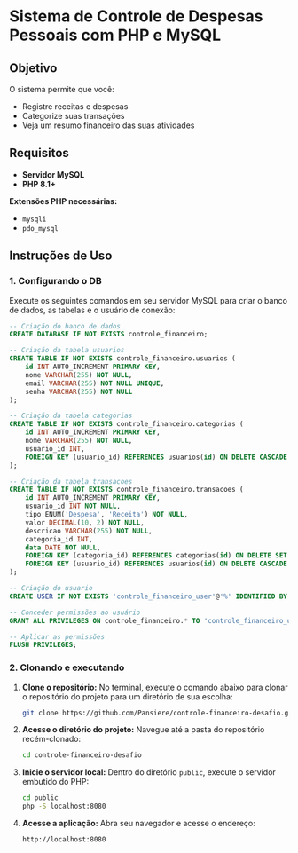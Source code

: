 <!-- Desafio proposto pela IDCAP, feito por João Pedro Vicente Pansiere -->

# Sistema de Controle de Despesas Pessoais com PHP e MySQL

## Objetivo

O sistema permite que você:

- Registre receitas e despesas
- Categorize suas transações
- Veja um resumo financeiro das suas atividades

## Requisitos

- **Servidor MySQL**
- **PHP 8.1+**

**Extensões PHP necessárias:**

- `mysqli`
- `pdo_mysql`

## Instruções de Uso

### 1. Configurando o DB

Execute os seguintes comandos em seu servidor MySQL para criar o banco de dados, as tabelas e o usuário de conexão:

```SQL
-- Criação do banco de dados
CREATE DATABASE IF NOT EXISTS controle_financeiro;

-- Criação da tabela usuarios
CREATE TABLE IF NOT EXISTS controle_financeiro.usuarios (
    id INT AUTO_INCREMENT PRIMARY KEY,
    nome VARCHAR(255) NOT NULL,
    email VARCHAR(255) NOT NULL UNIQUE,
    senha VARCHAR(255) NOT NULL
);

-- Criação da tabela categorias
CREATE TABLE IF NOT EXISTS controle_financeiro.categorias (
    id INT AUTO_INCREMENT PRIMARY KEY,
    nome VARCHAR(255) NOT NULL,
    usuario_id INT,
    FOREIGN KEY (usuario_id) REFERENCES usuarios(id) ON DELETE CASCADE
);

-- Criação da tabela transacoes
CREATE TABLE IF NOT EXISTS controle_financeiro.transacoes (
    id INT AUTO_INCREMENT PRIMARY KEY,
    usuario_id INT NOT NULL,
    tipo ENUM('Despesa', 'Receita') NOT NULL,
    valor DECIMAL(10, 2) NOT NULL,
    descricao VARCHAR(255) NOT NULL,
    categoria_id INT,
    data DATE NOT NULL,
    FOREIGN KEY (categoria_id) REFERENCES categorias(id) ON DELETE SET NULL,
    FOREIGN KEY (usuario_id) REFERENCES usuarios(id) ON DELETE CASCADE
);

-- Criação do usuario
CREATE USER IF NOT EXISTS 'controle_financeiro_user'@'%' IDENTIFIED BY 'CODIFICAMAIS';

-- Conceder permissões ao usuário
GRANT ALL PRIVILEGES ON controle_financeiro.* TO 'controle_financeiro_user'@'%';

-- Aplicar as permissões
FLUSH PRIVILEGES;
```

### 2. Clonando e executando

1. **Clone o repositório:** No terminal, execute o comando abaixo para clonar o repositório do projeto para um diretório de sua escolha:

   ```bash
   git clone https://github.com/Pansiere/controle-financeiro-desafio.git
   ```

2. **Acesse o diretório do projeto:** Navegue até a pasta do repositório recém-clonado:

   ```bash
   cd controle-financeiro-desafio
   ```

3. **Inicie o servidor local:** Dentro do diretório `public`, execute o servidor embutido do PHP:

   ```bash
   cd public
   php -S localhost:8080
   ```

4. **Acesse a aplicação:** Abra seu navegador e acesse o endereço:

   `http://localhost:8080`
